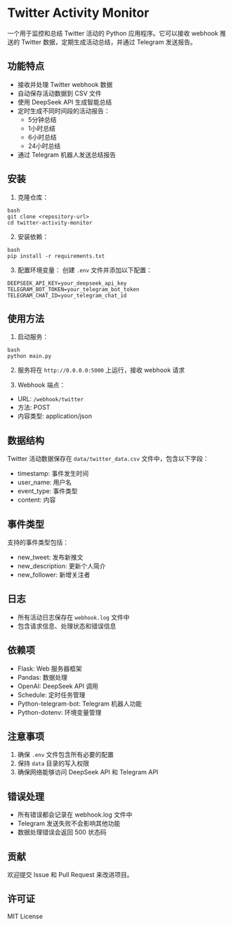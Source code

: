 # Twitter Activity Monitor

一个用于监控和总结 Twitter 活动的 Python 应用程序。它可以接收 webhook 推送的 Twitter 数据，定期生成活动总结，并通过 Telegram 发送报告。

## 功能特点

- 接收并处理 Twitter webhook 数据
- 自动保存活动数据到 CSV 文件
- 使用 DeepSeek API 生成智能总结
- 定时生成不同时间段的活动报告：
  - 5分钟总结
  - 1小时总结
  - 6小时总结
  - 24小时总结
- 通过 Telegram 机器人发送总结报告

## 安装

1. 克隆仓库：
```
bash
git clone <repository-url>
cd twitter-activity-monitor
```


2. 安装依赖：

```
bash
pip install -r requirements.txt
```


3. 配置环境变量：
创建 `.env` 文件并添加以下配置：
```
DEEPSEEK_API_KEY=your_deepseek_api_key
TELEGRAM_BOT_TOKEN=your_telegram_bot_token
TELEGRAM_CHAT_ID=your_telegram_chat_id
```


## 使用方法

1. 启动服务：

```
bash
python main.py
```


2. 服务将在 `http://0.0.0.0:5000` 上运行，接收 webhook 请求

3. Webhook 端点：
- URL: `/webhook/twitter`
- 方法: POST
- 内容类型: application/json

## 数据结构

Twitter 活动数据保存在 `data/twitter_data.csv` 文件中，包含以下字段：
- timestamp: 事件发生时间
- user_name: 用户名
- event_type: 事件类型
- content: 内容

## 事件类型

支持的事件类型包括：
- new_tweet: 发布新推文
- new_description: 更新个人简介
- new_follower: 新增关注者

## 日志

- 所有活动日志保存在 `webhook.log` 文件中
- 包含请求信息、处理状态和错误信息

## 依赖项

- Flask: Web 服务器框架
- Pandas: 数据处理
- OpenAI: DeepSeek API 调用
- Schedule: 定时任务管理
- Python-telegram-bot: Telegram 机器人功能
- Python-dotenv: 环境变量管理

## 注意事项

1. 确保 `.env` 文件包含所有必要的配置
2. 保持 `data` 目录的写入权限
3. 确保网络能够访问 DeepSeek API 和 Telegram API

## 错误处理

- 所有错误都会记录在 webhook.log 文件中
- Telegram 发送失败不会影响其他功能
- 数据处理错误会返回 500 状态码

## 贡献

欢迎提交 Issue 和 Pull Request 来改进项目。

## 许可证

MIT License